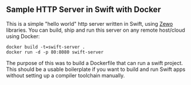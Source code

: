 ## Sample HTTP Server in Swift with Docker

This is a simple "hello world" http server written in Swift, using [Zewo](https://zewo.io) libraries. You can build, ship and run this server on any remote host/cloud using Docker:

    docker build -t=swift-server .
    docker run -d -p 80:8080 swift-server

The purpose of this was to build a Dockerfile that can run a swift project. This should be a usable boilerplate if you want to build and run Swift apps without setting up a compiler toolchain manually.
